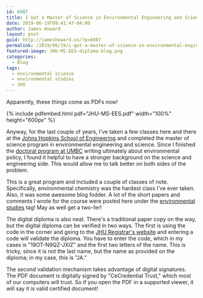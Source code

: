```yaml
---
id: 6987
title: I Got a Master of Science in Environmental Engineering and Science!
date: 2019-06-19T09:41:47-04:00
author: James Howard
layout: post
guid: http://jameshoward.us/?p=6987
permalink: /2019/06/19/i-got-a-master-of-science-in-environmental-engineering-and-science/
featured-image: JHU-MS-EES-diploma-blog.png
categories:
  - Blog
tags:
  - environmental science
  - environmental studies
  - JHU
---
```

Apparently, these things come as PDFs now!

{% include pdfembed.html pdf="JHU-MS-EES.pdf" width="100%" height="600px" %}

Anyway, for the last couple of years, I've taken a few classes here
and there at the [Johns Hopkins School of
Engineering](https://engineering.jhu.edu/) and completed the master
of science program in environmental engineering and science. Since
I finished the [doctoral program at
UMBC](/2014/05/21/i-got-a-doctorate-in-public-policy/)
writing ultimately about environmental policy, I found it helpful
to have a stronger background on the science and engineering side.
This would allow me to talk better on both sides of the problem.

This is a great program and included a couple of classes of note.
Specifically, environmental chemistry was the hardest class I've
ever taken. Also, it was some awesome blog fodder. A lot of the
short papers and comments I wrote for the course were posted here
under the [environmental
studies](/tag/environmental-studies/) tag!
May as well get a two-fer!

The digital diploma is also neat. There's a traditional paper copy
on the way, but the digital diploma can be verified in two ways.
The first is using the code in the corner and going to the [JHU
Registrar's
website](https://studentaffairs.jhu.edu/registrar/students/diplomas/diploma-validation/)
and entering a code will validate the diploma. You have to enter
the code, which in my cases is "19OT-N9QZ-JXIZ" and the first two
letters of the name. This is tricky, since it is not the last name,
but the name as provided on the diploma; in my case, this is "JA."

The second validation mechanism takes advantage of digital signatures.
The PDF document is digitally signed by "CeCredential Trust," which
most of our computers will trust. So if you open the PDF in a
supported viewer, it will say it is valid certified document!
